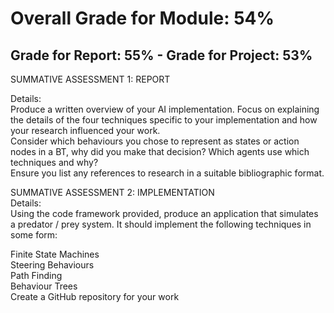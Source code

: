 # **Overall Grade for Module: 54%**
## **Grade for Report: 55% - Grade for Project: 53%**

SUMMATIVE ASSESSMENT 1: REPORT  

Details:  
Produce a written overview of your AI implementation. Focus on explaining the details of the four techniques specific to your implementation and how your research influenced your work.  
Consider which behaviours you chose to represent as states or action nodes in a BT, why did you make that decision? Which agents use which techniques and why?  
Ensure you list any references to research in a suitable bibliographic format.

SUMMATIVE ASSESSMENT 2: IMPLEMENTATION  
Details:  
Using the code framework provided, produce an application that simulates a predator / prey system. It should implement the following techniques in some form:

Finite State Machines  
Steering Behaviours  
Path Finding  
Behaviour Trees  
Create a GitHub repository for your work